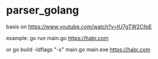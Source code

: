 # parser_golang
basis on https://www.youtube.com/watch?v=tU7gTW2CfpE

example:
go run main.go https://habr.com

or
go build -ldflags "-s" main.go
main.exe https://habr.com